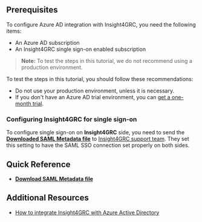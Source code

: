 ## Prerequisites

To configure Azure AD integration with Insight4GRC, you need the following items:

- An Azure AD subscription
- An Insight4GRC single sign-on enabled subscription

> **Note:**
> To test the steps in this tutorial, we do not recommend using a production environment.

To test the steps in this tutorial, you should follow these recommendations:

- Do not use your production environment, unless it is necessary.
- If you don't have an Azure AD trial environment, you can [get a one-month trial](https://azure.microsoft.com/pricing/free-trial/).

### Configuring Insight4GRC for single sign-on

To configure single sign-on on **Insight4GRC** side, you need to send the **[Downloaded SAML Metadata file](%metadata:metadataDownloadUrl%)** to [Insight4GRC support team](mailto:support.ss@rsmuk.com). They set this setting to have the SAML SSO connection set properly on both sides.

## Quick Reference

* **[Download SAML Metadata file](%metadata:metadataDownloadUrl%)**

## Additional Resources

* [How to integrate Insight4GRC with Azure Active Directory](https://docs.microsoft.com/azure/active-directory/saas-apps/insight4grc-tutorial)
